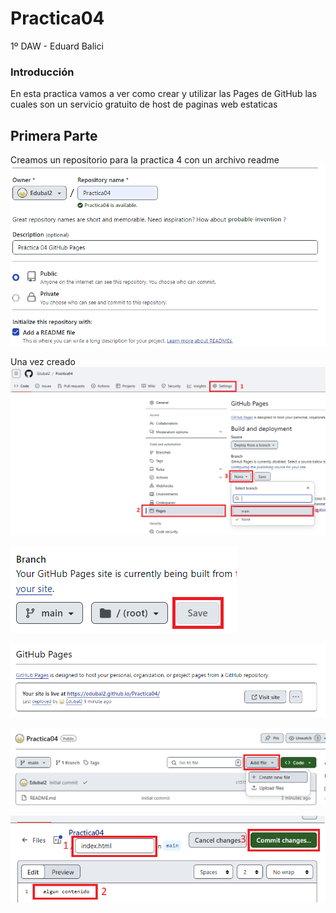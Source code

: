 # Practica04
1º DAW - Eduard Balici

### Introducción
En esta practica vamos a ver como crear y utilizar las Pages de GitHub las cuales son un servicio gratuito de host de paginas web estaticas

## Primera Parte
Creamos un repositorio para la practica 4 con un archivo readme
![crear el repositorio](fotos/01_crear.png)



Una vez creado
![crear las pages](fotos/02_ajuste.png)




![guardar las pages](fotos/03_save.png)




![entrar a las pages](fotos/04_.png)




![añadir el archivo](fotos/05_archivo.png)




![añadir el contenido](fotos/06_contenido.png)
